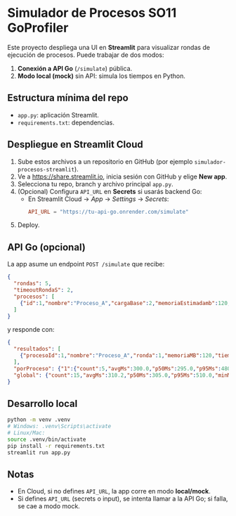 # Simulador de Procesos SO11 GoProfiler

Este proyecto despliega una UI en **Streamlit** para visualizar rondas de ejecución de procesos.
Puede trabajar de dos modos:
1. **Conexión a API Go** (`/simulate`) pública.
2. **Modo local (mock)** sin API: simula los tiempos en Python.

## Estructura mínima del repo
- `app.py`: aplicación Streamlit.
- `requirements.txt`: dependencias.

## Despliegue en Streamlit Cloud
1. Sube estos archivos a un repositorio en GitHub (por ejemplo `simulador-procesos-streamlit`).
2. Ve a https://share.streamlit.io, inicia sesión con GitHub y elige **New app**.
3. Selecciona tu repo, branch y archivo principal `app.py`.
4. (Opcional) Configura `API_URL` en **Secrets** si usarás backend Go:
   - En Streamlit Cloud → *App* → *Settings* → *Secrets*:
     ```toml
     API_URL = "https://tu-api-go.onrender.com/simulate"
     ```
5. Deploy.

## API Go (opcional)
La app asume un endpoint `POST /simulate` que recibe:
```json
{
  "rondas": 5,
  "timeoutRondaS": 2,
  "procesos": [
    {"id":1,"nombre":"Proceso_A","cargaBase":2,"memoriaEstimadamb":120,"jitterMaxMs":300}
  ]
}
```
y responde con:
```json
{
  "resultados": [
    {"procesoId":1,"nombre":"Proceso_A","ronda":1,"memoriaMB":120,"tiempoMs":350,"ok":true}
  ],
  "porProceso": {"1":{"count":5,"avgMs":300.0,"p50Ms":295.0,"p95Ms":480.0,"minMs":200.0,"maxMs":520.0}},
  "global": {"count":15,"avgMs":310.2,"p50Ms":305.0,"p95Ms":510.0,"minMs":190.0,"maxMs":540.0}
}
```

## Desarrollo local
```bash
python -m venv .venv
# Windows: .venv\Scripts\activate
# Linux/Mac:
source .venv/bin/activate
pip install -r requirements.txt
streamlit run app.py
```

## Notas
- En Cloud, si no defines `API_URL`, la app corre en modo **local/mock**.
- Si defines `API_URL` (secrets o input), se intenta llamar a la API Go; si falla, se cae a modo mock.
